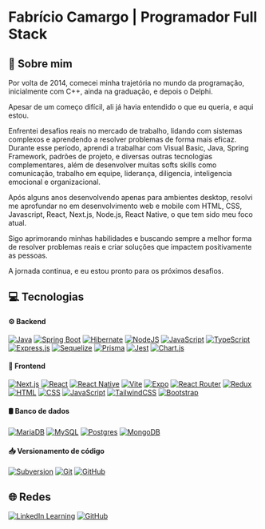 # Fabrício Camargo | Programador Full Stack

## 💼 Sobre mim

Por volta de 2014, comecei minha trajetória no mundo da programação, inicialmente com C++, ainda na graduação, e depois o Delphi. 

Apesar de um começo difícil, ali já havia entendido o que eu queria, e aqui estou.

Enfrentei desafios reais no mercado de trabalho, lidando com sistemas complexos e aprendendo a resolver problemas de forma mais eficaz. Durante esse período, aprendi a trabalhar com Visual Basic, Java, Spring Framework, padrões de projeto, e diversas outras tecnologias complementares, além de desenvolver muitas softs skills como comunicação, trabalho em equipe, liderança, diligencia, inteligencia emocional e organizacional.

Após alguns anos desenvolvendo apenas para ambientes desktop, resolvi me aprofundar no em desenvolvimento web e mobile com HTML, CSS, Javascript, React, Next.js, Node.js, React Native, o que tem sido meu foco atual.

Sigo aprimorando minhas habilidades e buscando sempre a melhor forma de resolver problemas reais e criar soluções que impactem positivamente as pessoas. 

A jornada continua, e eu estou pronto para os próximos desafios.

## 💻 Tecnologias

#### ⚙️ Backend

[![Java](https://img.shields.io/badge/Java-%23ED8B00.svg?logo=openjdk&logoColor=white)](#)
[![Spring Boot](https://img.shields.io/badge/Spring%20Boot-6DB33F?logo=springboot&logoColor=fff)](#)
[![Hibernate](https://img.shields.io/badge/Hibernate-59666C?logo=hibernate&logoColor=fff)](#)
[![NodeJS](https://img.shields.io/badge/Node.js-6DA55F?logo=node.js&logoColor=white)](#)
[![JavaScript](https://img.shields.io/badge/JavaScript-F7DF1E?logo=javascript&logoColor=000)](#)
[![TypeScript](https://img.shields.io/badge/TypeScript-3178C6?logo=typescript&logoColor=fff)](#)
[![Express.js](https://img.shields.io/badge/Express.js-%23404d59.svg?logo=express&logoColor=%2361DAFB)](#)
[![Sequelize](https://img.shields.io/badge/Sequelize-52B0E7?logo=sequelize&logoColor=fff)](#)
[![Prisma](https://img.shields.io/badge/Prisma-2D3748?logo=prisma&logoColor=white)](#)
[![Jest](https://img.shields.io/badge/Jest-C21325?logo=jest&logoColor=fff)](#)
[![Chart.js](https://img.shields.io/badge/Chart.js-FF6384?logo=chartdotjs&logoColor=fff)](#)

#### 📱 Frontend
[![Next.js](https://img.shields.io/badge/Next.js-black?logo=next.js&logoColor=white)](#)
[![React](https://img.shields.io/badge/React-%2320232a.svg?logo=react&logoColor=%2361DAFB)](#)
[![React Native](https://img.shields.io/badge/React_Native-%2320232a.svg?logo=react&logoColor=%2361DAFB)](#)
[![Vite](https://img.shields.io/badge/Vite-646CFF?logo=vite&logoColor=fff)](#)
[![Expo](https://img.shields.io/badge/Expo-000020?logo=expo&logoColor=fff)](#)
[![React Router](https://img.shields.io/badge/React_Router-CA4245?logo=react-router&logoColor=white)](#)
[![Redux](https://img.shields.io/badge/Redux-764ABC?logo=redux&logoColor=fff)](#)
[![HTML](https://img.shields.io/badge/HTML-%23E34F26.svg?logo=html5&logoColor=white)](#)
[![CSS](https://img.shields.io/badge/CSS-1572B6?logo=css3&logoColor=fff)](#)
[![JavaScript](https://img.shields.io/badge/JavaScript-F7DF1E?logo=javascript&logoColor=000)](#)
[![TailwindCSS](https://img.shields.io/badge/Tailwind%20CSS-%2338B2AC.svg?logo=tailwind-css&logoColor=white)](#)
[![Bootstrap](https://img.shields.io/badge/Bootstrap-7952B3?logo=bootstrap&logoColor=fff)](#)

#### 🛢️ Banco de dados
[![MariaDB](https://img.shields.io/badge/MariaDB-003545?logo=mariadb&logoColor=white)](#)
[![MySQL](https://img.shields.io/badge/MySQL-4479A1?logo=mysql&logoColor=fff)](#)
[![Postgres](https://img.shields.io/badge/Postgres-%23316192.svg?logo=postgresql&logoColor=white)](#)
[![MongoDB](https://img.shields.io/badge/MongoDB-%234ea94b.svg?logo=mongodb&logoColor=white)](#)

#### 📥 Versionamento de código
[![Subversion](https://img.shields.io/badge/Subversion-809CC9?logo=subversion&logoColor=fff)](#)
[![Git](https://img.shields.io/badge/Git-F05032?logo=git&logoColor=fff)](#)
[![GitHub](https://img.shields.io/badge/GitHub-%23121011.svg?logo=github&logoColor=white)](#)

## 🌐 Redes
[![LinkedIn Learning](https://custom-icon-badges.demolab.com/badge/LinkedIn-0A66C2?logo=linkedin-white&logoColor=fff)](https://linkedin.com/in/fabriciomcf)
[![GitHub](https://img.shields.io/badge/GitHub-%23121011.svg?logo=github&logoColor=white)](https://github.com/fmcfdev)
